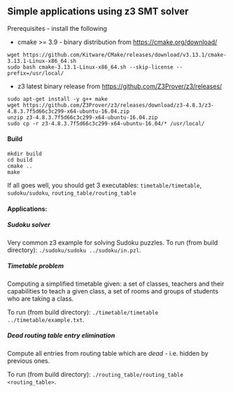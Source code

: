 ## Simple applications using z3 SMT solver

Prerequisites - install the following
* cmake >= 3.9 - binary distribution from
https://cmake.org/download/ 
```
wget https://github.com/Kitware/CMake/releases/download/v3.13.1/cmake-3.13.1-Linux-x86_64.sh
sudo bash cmake-3.13.1-Linux-x86_64.sh --skip-license --prefix=/usr/local/
```
* z3 latest binary release from 
https://github.com/Z3Prover/z3/releases/
```
sudo apt-get install -y g++ make
wget https://github.com/Z3Prover/z3/releases/download/z3-4.8.3/z3-4.8.3.7f5d66c3c299-x64-ubuntu-16.04.zip
unzip z3-4.8.3.7f5d66c3c299-x64-ubuntu-16.04.zip
sudo cp -r z3-4.8.3.7f5d66c3c299-x64-ubuntu-16.04/* /usr/local/
```

#### Build
```
mkdir build
cd build
cmake ..
make
```
If all goes well, you should get 3 executables:
`timetable/timetable`, `sudoku/sudoku`, `routing_table/routing_table`

#### Applications:

##### Sudoku solver
Very common z3 example for solving Sudoku puzzles.
To run (from build directory): 
`./sudoku/sudoku ../sudoku/in.pzl`.

##### Timetable problem
Computing a simplified timetable given:
a set of classes, teachers and their
capabilities to teach a given class, a set of
rooms and groups of students who are taking a class.

To run (from build directory): 
`./timetable/timetable ../timetable/example.txt`.

##### Dead routing table entry elimination
Compute all entries from routing table which
are _dead_ - i.e. hidden by previous ones.

To run (from build directory): 
`./routing_table/routing_table <routing_table>`.
